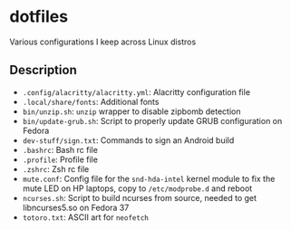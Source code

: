 # dotfiles
Various configurations I keep across Linux distros

## Description
- `.config/alacritty/alacritty.yml`: Alacritty configuration file
- `.local/share/fonts`: Additional fonts
- `bin/unzip.sh`: `unzip` wrapper to disable zipbomb detection
- `bin/update-grub.sh`: Script to properly update GRUB configuration on Fedora
- `dev-stuff/sign.txt`: Commands to sign an Android build
- `.bashrc`: Bash rc file
- `.profile`: Profile file
- `.zshrc`: Zsh rc file
- `mute.conf`: Config file for the `snd-hda-intel` kernel module to fix the mute LED on HP laptops, copy to `/etc/modprobe.d` and reboot
- `ncurses.sh`: Script to build ncurses from source, needed to get libncurses5.so on Fedora 37
- `totoro.txt`: ASCII art for `neofetch`
